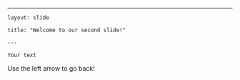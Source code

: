 ---
	
	layout: slide
	
	title: "Welcome to our second slide!"
	
	---
	
	Your text
	
Use the left arrow to go back!
